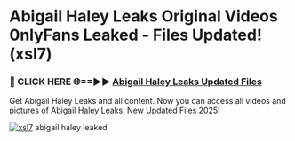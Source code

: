 # Abigail Haley Leaks Original Videos 0nlyFans Leaked - Files Updated! (xsl7)

<h3>🔴 CLICK HERE 🌐==►► <a href="https://tinyurl.com/brd5kh86" rel="nofollow">Abigail Haley Leaks Updated Files</a></h3>

Get Abigail Haley Leaks and all content. Now you can access all videos and pictures of Abigail Haley Leaks. New Updated Files 2025!

[![xsl7](https://i.imgur.com/K7sEzmb.gif)](https://tinyurl.com/brd5kh86)
abigail haley leaked